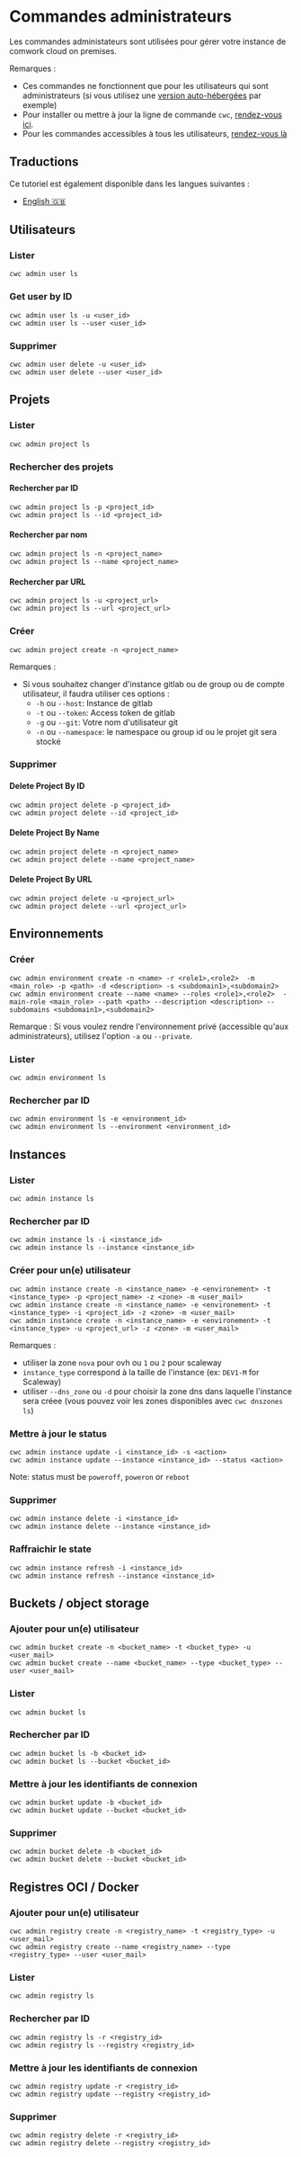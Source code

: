 # Commandes administrateurs

Les commandes administateurs sont utilisées pour gérer votre instance de comwork cloud on premises.

Remarques :
* Ces commandes ne fonctionnent que pour les utilisateurs qui sont administrateurs (si vous utilisez une [version auto-hébergées](../onprem.md) par exemple)
* Pour installer ou mettre à jour la ligne de commande `cwc`, [rendez-vous ici](./install.md).
* Pour les commandes accessibles à tous les utilisateurs, [rendez-vous là](./public.md)

## Traductions

Ce tutoriel est également disponible dans les langues suivantes :
* [English 🇬🇧](../../../cli/admin.md)

## Utilisateurs

### Lister

```shell
cwc admin user ls
```

### Get user by ID

```shell
cwc admin user ls -u <user_id>
cwc admin user ls --user <user_id>
```

### Supprimer

```shell
cwc admin user delete -u <user_id>
cwc admin user delete --user <user_id>
```

## Projets

### Lister

```shell
cwc admin project ls
```

### Rechercher des projets

#### Rechercher par ID

```shell
cwc admin project ls -p <project_id>
cwc admin project ls --id <project_id>
```

#### Rechercher par nom

```shell
cwc admin project ls -n <project_name>
cwc admin project ls --name <project_name>
```

#### Rechercher par URL

```shell
cwc admin project ls -u <project_url>
cwc admin project ls --url <project_url>
```

### Créer

```shell
cwc admin project create -n <project_name>
```

Remarques : 
* Si vous souhaitez changer d'instance gitlab ou de group ou de compte utilisateur, il faudra utiliser ces options :
  * `-h` ou `--host`: Instance de gitlab
  * `-t` ou `--token`: Access token de gitlab
  * `-g` ou `--git`: Votre nom d'utilisateur git
  * `-n` ou `--namespace`: le namespace ou group id ou le projet git sera stocké

### Supprimer

#### Delete Project By ID

```shell
cwc admin project delete -p <project_id>
cwc admin project delete --id <project_id>
```

#### Delete Project By Name

```shell
cwc admin project delete -n <project_name>
cwc admin project delete --name <project_name>
```

#### Delete Project By URL

```shell
cwc admin project delete -u <project_url>
cwc admin project delete --url <project_url>
```

## Environnements

### Créer

```shell
cwc admin environment create -n <name> -r <role1>,<role2>  -m <main_role> -p <path> -d <description> -s <subdomain1>,<subdomain2>
cwc admin environment create --name <name> --roles <role1>,<role2>  -main-role <main_role> --path <path> --description <description> --subdomains <subdomain1>,<subdomain2>
```

Remarque : Si vous voulez rendre l'environnement privé (accessible qu'aux administrateurs), utilisez l'option `-a` ou `--private`.

### Lister

```shell
cwc admin environment ls
```

### Rechercher par ID

```shell
cwc admin environment ls -e <environment_id>
cwc admin environment ls --environment <environment_id>
```

## Instances

### Lister

```shell
cwc admin instance ls
```

### Rechercher par ID

```shell
cwc admin instance ls -i <instance_id>
cwc admin instance ls --instance <instance_id>

```

### Créer pour un(e) utilisateur

```shell
cwc admin instance create -n <instance_name> -e <environement> -t <instance_type> -p <project_name> -z <zone> -m <user_mail>
cwc admin instance create -n <instance_name> -e <environement> -t <instance_type> -i <project_id> -z <zone> -m <user_mail>
cwc admin instance create -n <instance_name> -e <environement> -t <instance_type> -u <project_url> -z <zone> -m <user_mail>
```

Remarques : 
* utiliser la zone `nova` pour ovh ou `1` ou `2` pour scaleway
* `instance_type` correspond à la taille de l'instance (ex: `DEV1-M` for Scaleway)
* utiliser `--dns_zone` ou `-d` pour choisir la zone dns dans laquelle l'instance sera créee (vous pouvez voir les zones disponibles avec `cwc dnszones ls`)

### Mettre à jour le status

```shell
cwc admin instance update -i <instance_id> -s <action>
cwc admin instance update --instance <instance_id> --status <action>
```

Note: status must be `poweroff`, `poweron` or `reboot`

### Supprimer

```shell
cwc admin instance delete -i <instance_id>
cwc admin instance delete --instance <instance_id>
```

### Raffraichir le state

```shell
cwc admin instance refresh -i <instance_id>
cwc admin instance refresh --instance <instance_id>
```

## Buckets / object storage

### Ajouter pour un(e) utilisateur

```shell
cwc admin bucket create -n <bucket_name> -t <bucket_type> -u <user_mail>
cwc admin bucket create --name <bucket_name> --type <bucket_type> --user <user_mail>
```

### Lister

```shell
cwc admin bucket ls
```

### Rechercher par ID

```shell
cwc admin bucket ls -b <bucket_id>
cwc admin bucket ls --bucket <bucket_id>
```

### Mettre à jour les identifiants de connexion

```shell
cwc admin bucket update -b <bucket_id>
cwc admin bucket update --bucket <bucket_id>
```

### Supprimer

```shell
cwc admin bucket delete -b <bucket_id>
cwc admin bucket delete --bucket <bucket_id>
```    

## Registres OCI / Docker

### Ajouter pour un(e) utilisateur

```shell
cwc admin registry create -n <registry_name> -t <registry_type> -u <user_mail>
cwc admin registry create --name <registry_name> --type <registry_type> --user <user_mail>
```

### Lister

```shell
cwc admin registry ls
```

### Rechercher par ID

```shell
cwc admin registry ls -r <registry_id>
cwc admin registry ls --registry <registry_id>
```

### Mettre à jour les identifiants de connexion

```shell
cwc admin registry update -r <registry_id>
cwc admin registry update --registry <registry_id>
```

### Supprimer

```shell
cwc admin registry delete -r <registry_id>
cwc admin registry delete --registry <registry_id>
```
